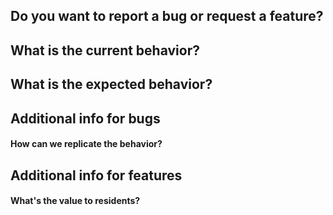 <!--
Thanks for creating an issue! Fill out as much information as possible. Skip sections that don't make sense.
-->

## Do you want to report a bug or request a feature?

## What is the current behavior?

## What is the expected behavior?

## Additional info for bugs

#### How can we replicate the behavior?

## Additional info for features

#### What's the value to residents?

<!--
Provide as much info as possible, such as screenshots, links, or [browser info](https://www.whatismybrowser.com/). The issue will be fixed much faster if there are clear instructions for replicating the behavior.
-->
